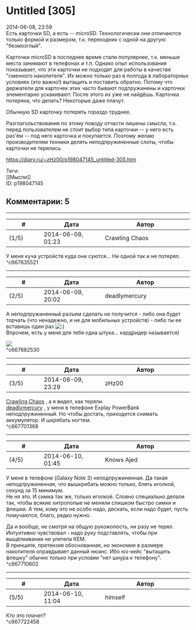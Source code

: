 Untitled [305]
==============

  
2014-06-08, 23:59  
 Есть карточки SD, а есть -- microSD. Технологически они отличаются только формой и размером, т.к. переходник с одной на другую "безмозглый".   
   
 Карточки microSD в последнее время стали популярнее, т.к. меньше места занимают в телефонах и т.п. Однако опыт использования показывает, что эти карточки не подходят для работы в качестве "сменного накопителя". Их можно только раз в полгода в лабораторных условиях (это важно!) вытащить и поставить обратно. Потому что держатели для карточек этих часто бывают подпружинены и карточки элементарно ускакивают. После этого их уже не найдёшь. Карточка потеряна, что делать? Некоторые даже плачут.   
   
 Обычную SD карточку потерять гораздо труднее.   
   
 Разглагольствования по этому поводу отчасти лишены смысла, т.к. перед пользователем не стоит выбор типа карточки -- у него есть раз'ём -- под него карточка и покупается. Поэтому желаю производителям техники делять неподпружиненные слоты, чтобы карточки не терялись.   
  
<https://diary.ru/~zHz00/p198047145_untitled-305.htm>  
  
Теги:  
[[Мысли]]  
ID: p198047145  


Комментарии: 5
--------------

  


---



|         #         |              Дата              |                     Автор                     |           ID           |
| --- | --- | --- | --- |
| (1/5) | 2014-06-09, 01:23 | Crawling Chaos | c667635521 |

  
 У меня куча устройств куда они суются... Ни одной так и не потерял.   
 ^c667635521

---



|         #         |              Дата              |                     Автор                     |           ID           |
| --- | --- | --- | --- |
| (2/5) | 2014-06-09, 20:02 | deadlymercury | c667682530 |

  
 А неподпружиненный разъем сделать не получится - либо она будет торчать (что ненадежно, и не для мобильных устройств) - либо ты ее вставишь один раз ![:)](http://static.diary.ru/picture/3.gif)   
 Впрочем, есть у меня для тебя одна штука... кардридер называется)   
   
 ![](http://www.memoryc.com/images/products/bb/transcend-sdhc-singlereader-p5-3_12382.jpg)   
 ^c667682530

---



|         #         |              Дата              |                     Автор                     |           ID           |
| --- | --- | --- | --- |
| (3/5) | 2014-06-09, 23:29 | zHz00 | c667701368 |

  
  [Crawling Chaos](http://degozaru.diary.ru "de gozaru")  , а я видел, как теряли.   
  [deadlymercury](http://crazysupp.diary.ru "Записки безумного саппорта")  , у меня в телефоне Explay PowerBank неподпружиненный. Но чтобы достать, приходится снимать аккумулятор. И шкрябать ногтем.   
 ^c667701368

---



|         #         |              Дата              |                     Автор                     |           ID           |
| --- | --- | --- | --- |
| (4/5) | 2014-06-10, 01:45 | Knows Ajed | c667710602 |

  
 У меня в телефоне (Galaxy Note 3) неподпружиненная. Да такая неподпружиненная, что вышкребать можно только, блять иголкой, секунд за 15 минимум.   
 Не ня это. И симка так же, только иголкой. Словно специально делали так, чтобы всякие хитропопые не меняли слишком быстро симки и флешки. А тем, кому это не особо надо, дескать, если надо будет, пусть помучаются, благо, редко нужно.   
   
 Да и вообще, не смотря на общую рукожопость, ни разу не терял. Интуитивно чувствовал - надо руку подставлять, чтобы при выщёлкивании не улетела КЕМ.   
 В принципе, претензия обоснованная, но экономия в размере накопителя оправдывает данный нюанс. Ибо юз-кейс "вытащить флешку" обычно только при условии "нет шнура к телефону".   
 ^c667710602

---



|         #         |              Дата              |                     Автор                     |           ID           |
| --- | --- | --- | --- |
| (5/5) | 2014-06-10, 11:04 | himself | c667722458 |

  
 Кто это плачет?   
 ^c667722458